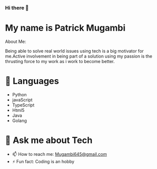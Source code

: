 ### Hi there 👋

# My name is Patrick Mugambi
<!--
**Mugambi645/Mugambi645** is a ✨ _special_ ✨ repository because its `README.md` (this file) appears on your GitHub profile.
-->
About Me:

Being able to solve real world issues using tech is a big motivator for me.Active involvement in being part of a solution using my passion is the thrusting force to my work as i work to become better.

# 🔭 Languages

 - Python
 - javaScript
 - TypeScript
 - Html5
 - Java
 - Golang
# 💬 Ask me about Tech
- 📫 How to reach me: Mugambi645@gmail.com
- ⚡ Fun fact: Coding is an hobby

